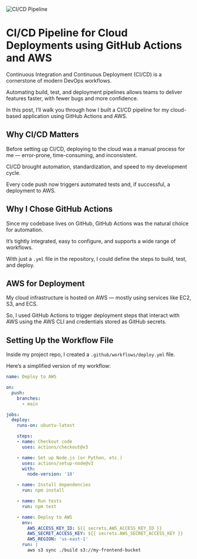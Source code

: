 ![CI/CD Pipeline](https://www.lambdatest.com/blog/wp-content/uploads/2024/06/unnamed-12-1.png)

# CI/CD Pipeline for Cloud Deployments using GitHub Actions and AWS

Continuous Integration and Continuous Deployment (CI/CD) is a cornerstone of modern DevOps workflows. 

Automating build, test, and deployment pipelines allows teams to deliver features faster, with fewer bugs and more confidence.

In this post, I’ll walk you through how I built a CI/CD pipeline for my cloud-based application using GitHub Actions and AWS.

## Why CI/CD Matters

Before setting up CI/CD, deploying to the cloud was a manual process for me — error-prone, time-consuming, and inconsistent.

CI/CD brought automation, standardization, and speed to my development cycle.

Every code push now triggers automated tests and, if successful, a deployment to AWS.

## Why I Chose GitHub Actions

Since my codebase lives on GitHub, GitHub Actions was the natural choice for automation.

It’s tightly integrated, easy to configure, and supports a wide range of workflows.

With just a `.yml` file in the repository, I could define the steps to build, test, and deploy.

## AWS for Deployment

My cloud infrastructure is hosted on AWS — mostly using services like EC2, S3, and ECS.

So, I used GitHub Actions to trigger deployment steps that interact with AWS using the AWS CLI and credentials stored as GitHub secrets.

## Setting Up the Workflow File

Inside my project repo, I created a `.github/workflows/deploy.yml` file.

Here’s a simplified version of my workflow:

```yaml
name: Deploy to AWS

on:
  push:
    branches:
      - main

jobs:
  deploy:
    runs-on: ubuntu-latest

    steps:
    - name: Checkout code
      uses: actions/checkout@v3

    - name: Set up Node.js (or Python, etc.)
      uses: actions/setup-node@v3
      with:
        node-version: '18'

    - name: Install dependencies
      run: npm install

    - name: Run tests
      run: npm test

    - name: Deploy to AWS
      env:
        AWS_ACCESS_KEY_ID: ${{ secrets.AWS_ACCESS_KEY_ID }}
        AWS_SECRET_ACCESS_KEY: ${{ secrets.AWS_SECRET_ACCESS_KEY }}
        AWS_REGION: 'us-east-1'
      run: |
        aws s3 sync ./build s3://my-frontend-bucket
